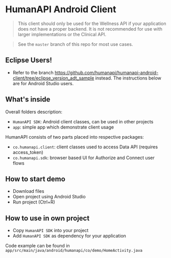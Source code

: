 # HumanAPI Android Client

> This client should only be used for the Wellness API if your application does not have a proper backend. It is not recommended for use with larger implementations or the Clinical API.

>See the `master` branch of this repo for most use cases.

## Eclipse Users!

- Refer to the branch https://github.com/humanapi/humanapi-android-client/tree/eclipse_version_adt_sample instead. The instructions below are for Android Studio users.

## What's inside

Overall folders description:

- `HumanAPI SDK`: Android client classes, can be used in other projects
- `app`: simple app which demonstrate client usage


HumanAPI consists of two parts placed into respective packages:

- `co.humanapi.client`: client classes used to access Data API (requires access_token)
- `co.humanapi.sdk`: browser based UI for Authorize and Connect user flows

## How to start demo

- Download files
- Open project using Android Studio
- Run project (Ctrl+R)

## How to use in own project

- Copy `HumanAPI SDK` into your project
- Add `HumanAPI SDK` as dependency for your application

Code example can be found in `app/src/main/java/android/humanapi/co/demo/HomeActivity.java`

